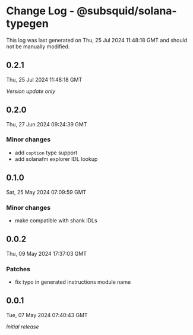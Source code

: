 # Change Log - @subsquid/solana-typegen

This log was last generated on Thu, 25 Jul 2024 11:48:18 GMT and should not be manually modified.

## 0.2.1
Thu, 25 Jul 2024 11:48:18 GMT

_Version update only_

## 0.2.0
Thu, 27 Jun 2024 09:24:39 GMT

### Minor changes

- add `coption` type support
- add solanafm explorer IDL lookup

## 0.1.0
Sat, 25 May 2024 07:09:59 GMT

### Minor changes

- make compatible with shank IDLs

## 0.0.2
Thu, 09 May 2024 17:37:03 GMT

### Patches

- fix typo in generated instructions module name

## 0.0.1
Tue, 07 May 2024 07:40:43 GMT

_Initial release_

